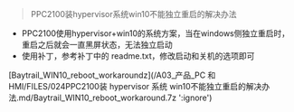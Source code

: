 > PPC2100装hypervisor系统win10不能独立重启的解决办法

- PPC2100使用hypervisor+win10的系统方案，当在windows侧独立重启时，重启之后就会一直黑屏状态，无法独立启动
- 使用补丁，参考补丁中的 readme.txt，修改启动和关机的选项即可

[Baytrail_WIN10_reboot_workaroundz](/A03_产品_PC 和 HMI/FILES/024PPC2100装 hypervisor 系统 win10不能独立重启的解决办法.md/Baytrail_WIN10_reboot_workaround.7z  ':ignore')
